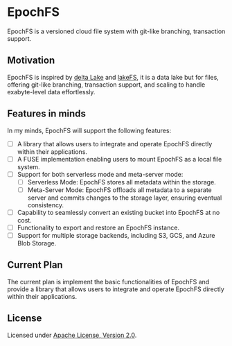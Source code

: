 # EpochFS

EpochFS is a versioned cloud file system with git-like branching, transaction support.

## Motivation

EpochFS is inspired by [delta Lake](https://github.com/delta-io/delta-rs/) and [lakeFS](https://github.com/treeverse/lakeFS), it is a data lake but for files, offering git-like branching, transaction support, and scaling to handle exabyte-level data effortlessly.

## Features in minds

In my minds, EpochFS will support the following features:

- [ ] A library that allows users to integrate and operate EpochFS directly within their applications.
- [ ] A FUSE implementation enabling users to mount EpochFS as a local file system.
- [ ] Support for both serverless mode and meta-server mode:
    - [ ] Serverless Mode: EpochFS stores all metadata within the storage.
    - [ ] Meta-Server Mode: EpochFS offloads all metadata to a separate server and commits changes to the storage layer, ensuring eventual consistency.
- [ ] Capability to seamlessly convert an existing bucket into EpochFS at no cost.
- [ ] Functionality to export and restore an EpochFS instance.
- [ ] Support for multiple storage backends, including S3, GCS, and Azure Blob Storage.

## Current Plan

The current plan is implement the basic functionalities of EpochFS and provide a library that allows users to integrate and operate EpochFS directly within their applications.

## License

Licensed under <a href="./LICENSE.md">Apache License, Version 2.0</a>.
